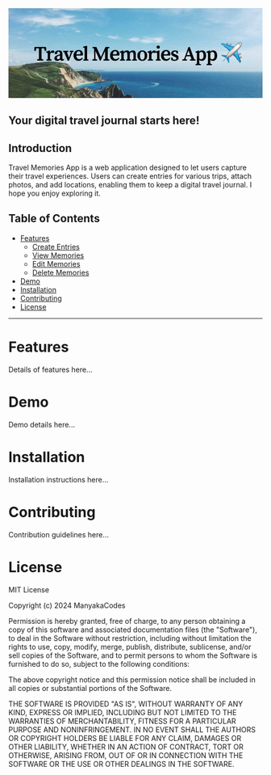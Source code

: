 <!-- Insert project banner image -->
![alt text](frontend/public/Travel_Memories_App.png)


## Your digital travel journal starts here!
## Introduction 

Travel Memories App is a web application designed to let users capture their travel experiences. 
Users can create entries for various trips, attach photos, and add locations, enabling them to keep a digital travel journal.
I hope you enjoy exploring it.

## Table of Contents

- [Features](#features)
  - [Create Entries](#create-entries)
  - [View Memories](#view-memories)
  - [Edit Memories](#edit-memory)
  - [Delete Memories](#delete-memory)
- [Demo](#demo)
- [Installation](#installation)
- [Contributing](#contributing)
- [License](#license)

---

# Features

Details of features here...

<!-- ### Create Travel Entries

Subsection content for creating entries...

### View Travel Memories

Subsection content for viewing memories...

### Update Travel Memory

Subsection content for updating travel memory...

### Delete Travel Memory

Subsection content for Deleting Travel Memory... -->

# Demo

Demo details here...

# Installation

Installation instructions here...

# Contributing

Contribution guidelines here...

# License

MIT License

Copyright (c) 2024 ManyakaCodes

Permission is hereby granted, free of charge, to any person obtaining a copy
of this software and associated documentation files (the "Software"), to deal
in the Software without restriction, including without limitation the rights
to use, copy, modify, merge, publish, distribute, sublicense, and/or sell
copies of the Software, and to permit persons to whom the Software is
furnished to do so, subject to the following conditions:

The above copyright notice and this permission notice shall be included in all
copies or substantial portions of the Software.

THE SOFTWARE IS PROVIDED "AS IS", WITHOUT WARRANTY OF ANY KIND, EXPRESS OR
IMPLIED, INCLUDING BUT NOT LIMITED TO THE WARRANTIES OF MERCHANTABILITY,
FITNESS FOR A PARTICULAR PURPOSE AND NONINFRINGEMENT. IN NO EVENT SHALL THE
AUTHORS OR COPYRIGHT HOLDERS BE LIABLE FOR ANY CLAIM, DAMAGES OR OTHER
LIABILITY, WHETHER IN AN ACTION OF CONTRACT, TORT OR OTHERWISE, ARISING FROM,
OUT OF OR IN CONNECTION WITH THE SOFTWARE OR THE USE OR OTHER DEALINGS IN THE
SOFTWARE.


